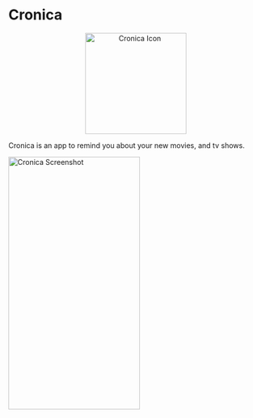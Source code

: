 # Cronica

<p align="center">
    <img src="https://github.com/MadeiraAlexandre/Story/blob/main/Shared/Assets.xcassets/AppIcon.appiconset/mac-512x512-1.png?raw=true" alt="Cronica Icon" width="200" maxHeight="200" />
</p>

Cronica is an app to remind you about your new movies, and tv shows.

<img src="https://github.com/MadeiraAlexandre/Story/blob/main/Screenshots/Watchlist.png?raw=true" alt="Cronica Screenshot" width="260" height="500">
